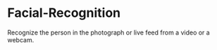 # Facial-Recognition
Recognize the person in the photograph or live feed from a video or a webcam. 
